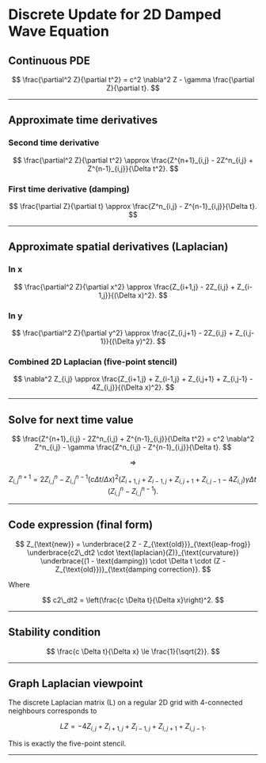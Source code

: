 # Discrete Update for 2D Damped Wave Equation

## Continuous PDE

$$
\frac{\partial^2 Z}{\partial t^2}
= c^2 \nabla^2 Z - \gamma \frac{\partial Z}{\partial t}.
$$

---

## Approximate time derivatives

### Second time derivative

$$
\frac{\partial^2 Z}{\partial t^2} 
\approx 
\frac{Z^{n+1}_{i,j} - 2Z^n_{i,j} + Z^{n-1}_{i,j}}{\Delta t^2}.
$$

### First time derivative (damping)

$$
\frac{\partial Z}{\partial t}
\approx
\frac{Z^n_{i,j} - Z^{n-1}_{i,j}}{\Delta t}.
$$

---

## Approximate spatial derivatives (Laplacian)

### In x

$$
\frac{\partial^2 Z}{\partial x^2}
\approx
\frac{Z_{i+1,j} - 2Z_{i,j} + Z_{i-1,j}}{(\Delta x)^2}.
$$

### In y

$$
\frac{\partial^2 Z}{\partial y^2}
\approx
\frac{Z_{i,j+1} - 2Z_{i,j} + Z_{i,j-1}}{(\Delta y)^2}.
$$

### Combined 2D Laplacian (five-point stencil)

$$
\nabla^2 Z_{i,j}
\approx
\frac{Z_{i+1,j} + Z_{i-1,j} + Z_{i,j+1} + Z_{i,j-1} - 4Z_{i,j}}{(\Delta x)^2}.
$$

---

## Solve for next time value

$$
\frac{Z^{n+1}_{i,j} - 2Z^n_{i,j} + Z^{n-1}_{i,j}}{\Delta t^2}
= c^2 \nabla^2 Z^n_{i,j} - \gamma \frac{Z^n_{i,j} - Z^{n-1}_{i,j}}{\Delta t}.
$$

$$
\Longrightarrow
$$

$$
Z^{n+1}_{i,j}
= 2Z^n_{i,j} - Z^{n-1}_{i,j} (c \Delta t / \Delta x)^2 \bigl(Z_{i+1,j} + Z_{i-1,j} + Z_{i,j+1} + Z_{i,j-1} - 4Z_{i,j}\bigr) \gamma \Delta t \,(Z^n_{i,j} - Z^{n-1}_{i,j}).
$$

---

## Code expression (final form)

$$
Z_{\text{new}} = \underbrace{2 Z - Z_{\text{old}}}_{\text{leap-frog}} \underbrace{c2\_dt2 \cdot \text{laplacian}(Z)}_{\text{curvature}} \underbrace{(1 - \text{damping}) \cdot \Delta t \cdot (Z - Z_{\text{old}})}_{\text{damping correction}}.
$$

Where

$$
c2\_dt2 = \left(\frac{c \Delta t}{\Delta x}\right)^2.
$$

---

## Stability condition

$$
\frac{c \Delta t}{\Delta x} \le \frac{1}{\sqrt{2}}.
$$

---

## Graph Laplacian viewpoint

The discrete Laplacian matrix \(L\) on a regular 2D grid with 4-connected neighbours corresponds to

$$
L Z = -4Z_{i,j} + Z_{i+1,j} + Z_{i-1,j} + Z_{i,j+1} + Z_{i,j-1}.
$$

This is exactly the five-point stencil.

---

